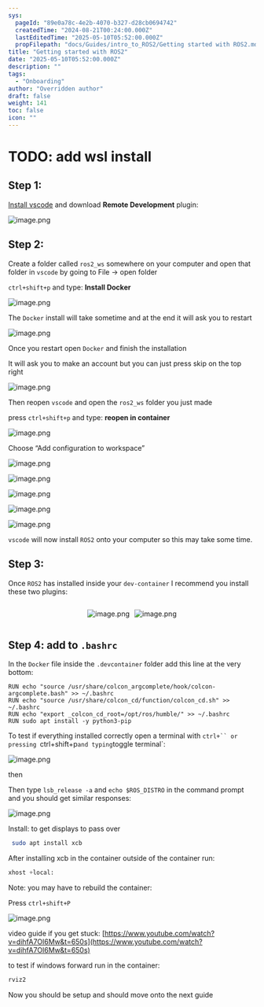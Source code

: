 ```yaml
---
sys:
  pageId: "89e0a78c-4e2b-4070-b327-d28cb0694742"
  createdTime: "2024-08-21T00:24:00.000Z"
  lastEditedTime: "2025-05-10T05:52:00.000Z"
  propFilepath: "docs/Guides/intro_to_ROS2/Getting started with ROS2.md"
title: "Getting started with ROS2"
date: "2025-05-10T05:52:00.000Z"
description: ""
tags:
  - "Onboarding"
author: "Overridden author"
draft: false
weight: 141
toc: false
icon: ""
---
```


# TODO: add wsl install

## Step 1:

[Install vscode](https://code.visualstudio.com/download) and download **Remote Development** plugin:

![image.png](https://prod-files-secure.s3.us-west-2.amazonaws.com/d518164a-d88e-44d1-a4ee-3adb3bd8bce0/efb52993-1881-4a40-b95e-6f020334f022/image.png?X-Amz-Algorithm=AWS4-HMAC-SHA256&X-Amz-Content-Sha256=UNSIGNED-PAYLOAD&X-Amz-Credential=ASIAZI2LB466YWPUJN3I%2F20250603%2Fus-west-2%2Fs3%2Faws4_request&X-Amz-Date=20250603T201002Z&X-Amz-Expires=3600&X-Amz-Security-Token=IQoJb3JpZ2luX2VjEEMaCXVzLXdlc3QtMiJGMEQCIGc7e4mAkT7jWA7%2BNE62qtoAuFFRTBPOzJhyuuX42XsrAiBxnftFSSJt%2F6tZnMH0tCioBGaAMQuxcE3YpKblcK7mYCr%2FAwgcEAAaDDYzNzQyMzE4MzgwNSIMBe1PFDoixhDinnylKtwDrCsFeLXcmRoc9Vsh0Gxsiq3ijQ6H3LBQdaJ4aYxuBZTza2aPAZWBlVFHBTWIiV%2BjKOIlSxT7F9ZxUdwWakKO50nlknBRPNMiU6vqQPvIHn0rKyW1sUGvbXWhLATU%2BMPmVhDuW3kGTl6Na19TzCWKCodi0g4dO5QZPCI%2Bdmz3uyeZLtBvdcnk8bgl%2FturvJgBaqLUsMf4qj9PuBCbUg%2ByVs0%2BjVPfTmBlyHhEbfpnSn1l9SHOoS9tda5XFBsDqC5ILVhrP%2FWOBjPd%2Bmizx0nEjAJpdPWB1ehlkZLNIj%2FpvqM1hZie9zjROOYo2TbdKqWg4ceqjJwaQK%2BcO3RCgjran1fmmWd%2Bah3UV9Cf8NfuLfpjC8pytL0WWwvHStDd28r17zQncvICitmv6bwPEIY%2FU4JdUK%2BR6fl7L3m73Hshsd9ly6Da9KIisc8u8Eg5kpGSah5fiRQu8LhqKojuvx0prswXFlGwR86FG3QZVYHdLw0kiF%2BL9VLCxcxACPuBuO3KuH5RlPc7fgwdHPhdUvVb7bDP1sRK%2Fshf1uSz5uTavBtRw3UWeE3P15yun0ai9LA%2FwvsqOn8V1fD7ltCrAgYTG52eAlGJ8EraZdD5M0QOl8WYIZJmrfrBSrBLd4YwyoX9wQY6pgGGKhfQr0pKS8rQHPdBg2NnlREkBhy7I39ggRZB6WK5C6pvOJgees%2B9hUs8rptnJ2Ev%2B00HYsS3wFf2%2FOdUzgcZnaQci%2FHMI4MamA9O26fEAHQ8hKzQe1mEvGV3noP8FRfnpxAbrk7jMJXp3iJG5OUkarmrGPAapF8yC0Bz1ZT7Ig2Yjv7BK0e%2FrCiL3RwMXaEwVVdf9OXyRqdWUPhVWOnGK0DpRbel&X-Amz-Signature=76e80043b7b34e3e80c46c8466c186f51fa4110aff679a4e24b74dbbb97a677c&X-Amz-SignedHeaders=host&x-id=GetObject)

## Step 2:

Create a folder called `ros2_ws` somewhere on your computer and open that folder in `vscode` by going to File → open folder 

`ctrl+shift+p` and type: **Install Docker**

![image.png](https://prod-files-secure.s3.us-west-2.amazonaws.com/d518164a-d88e-44d1-a4ee-3adb3bd8bce0/2269dc0e-1cd5-47ff-bceb-c04ad9b2eab0/image.png?X-Amz-Algorithm=AWS4-HMAC-SHA256&X-Amz-Content-Sha256=UNSIGNED-PAYLOAD&X-Amz-Credential=ASIAZI2LB466YWPUJN3I%2F20250603%2Fus-west-2%2Fs3%2Faws4_request&X-Amz-Date=20250603T201002Z&X-Amz-Expires=3600&X-Amz-Security-Token=IQoJb3JpZ2luX2VjEEMaCXVzLXdlc3QtMiJGMEQCIGc7e4mAkT7jWA7%2BNE62qtoAuFFRTBPOzJhyuuX42XsrAiBxnftFSSJt%2F6tZnMH0tCioBGaAMQuxcE3YpKblcK7mYCr%2FAwgcEAAaDDYzNzQyMzE4MzgwNSIMBe1PFDoixhDinnylKtwDrCsFeLXcmRoc9Vsh0Gxsiq3ijQ6H3LBQdaJ4aYxuBZTza2aPAZWBlVFHBTWIiV%2BjKOIlSxT7F9ZxUdwWakKO50nlknBRPNMiU6vqQPvIHn0rKyW1sUGvbXWhLATU%2BMPmVhDuW3kGTl6Na19TzCWKCodi0g4dO5QZPCI%2Bdmz3uyeZLtBvdcnk8bgl%2FturvJgBaqLUsMf4qj9PuBCbUg%2ByVs0%2BjVPfTmBlyHhEbfpnSn1l9SHOoS9tda5XFBsDqC5ILVhrP%2FWOBjPd%2Bmizx0nEjAJpdPWB1ehlkZLNIj%2FpvqM1hZie9zjROOYo2TbdKqWg4ceqjJwaQK%2BcO3RCgjran1fmmWd%2Bah3UV9Cf8NfuLfpjC8pytL0WWwvHStDd28r17zQncvICitmv6bwPEIY%2FU4JdUK%2BR6fl7L3m73Hshsd9ly6Da9KIisc8u8Eg5kpGSah5fiRQu8LhqKojuvx0prswXFlGwR86FG3QZVYHdLw0kiF%2BL9VLCxcxACPuBuO3KuH5RlPc7fgwdHPhdUvVb7bDP1sRK%2Fshf1uSz5uTavBtRw3UWeE3P15yun0ai9LA%2FwvsqOn8V1fD7ltCrAgYTG52eAlGJ8EraZdD5M0QOl8WYIZJmrfrBSrBLd4YwyoX9wQY6pgGGKhfQr0pKS8rQHPdBg2NnlREkBhy7I39ggRZB6WK5C6pvOJgees%2B9hUs8rptnJ2Ev%2B00HYsS3wFf2%2FOdUzgcZnaQci%2FHMI4MamA9O26fEAHQ8hKzQe1mEvGV3noP8FRfnpxAbrk7jMJXp3iJG5OUkarmrGPAapF8yC0Bz1ZT7Ig2Yjv7BK0e%2FrCiL3RwMXaEwVVdf9OXyRqdWUPhVWOnGK0DpRbel&X-Amz-Signature=29058de86ceef34d80a709230d518b6d32f0841547e220e90fb0977e561523ca&X-Amz-SignedHeaders=host&x-id=GetObject)

The `Docker` install will take sometime and at the end it will ask you to restart

![image.png](https://prod-files-secure.s3.us-west-2.amazonaws.com/d518164a-d88e-44d1-a4ee-3adb3bd8bce0/ed233f78-be33-4b1f-b89c-9c346c0e961e/image.png?X-Amz-Algorithm=AWS4-HMAC-SHA256&X-Amz-Content-Sha256=UNSIGNED-PAYLOAD&X-Amz-Credential=ASIAZI2LB466YWPUJN3I%2F20250603%2Fus-west-2%2Fs3%2Faws4_request&X-Amz-Date=20250603T201002Z&X-Amz-Expires=3600&X-Amz-Security-Token=IQoJb3JpZ2luX2VjEEMaCXVzLXdlc3QtMiJGMEQCIGc7e4mAkT7jWA7%2BNE62qtoAuFFRTBPOzJhyuuX42XsrAiBxnftFSSJt%2F6tZnMH0tCioBGaAMQuxcE3YpKblcK7mYCr%2FAwgcEAAaDDYzNzQyMzE4MzgwNSIMBe1PFDoixhDinnylKtwDrCsFeLXcmRoc9Vsh0Gxsiq3ijQ6H3LBQdaJ4aYxuBZTza2aPAZWBlVFHBTWIiV%2BjKOIlSxT7F9ZxUdwWakKO50nlknBRPNMiU6vqQPvIHn0rKyW1sUGvbXWhLATU%2BMPmVhDuW3kGTl6Na19TzCWKCodi0g4dO5QZPCI%2Bdmz3uyeZLtBvdcnk8bgl%2FturvJgBaqLUsMf4qj9PuBCbUg%2ByVs0%2BjVPfTmBlyHhEbfpnSn1l9SHOoS9tda5XFBsDqC5ILVhrP%2FWOBjPd%2Bmizx0nEjAJpdPWB1ehlkZLNIj%2FpvqM1hZie9zjROOYo2TbdKqWg4ceqjJwaQK%2BcO3RCgjran1fmmWd%2Bah3UV9Cf8NfuLfpjC8pytL0WWwvHStDd28r17zQncvICitmv6bwPEIY%2FU4JdUK%2BR6fl7L3m73Hshsd9ly6Da9KIisc8u8Eg5kpGSah5fiRQu8LhqKojuvx0prswXFlGwR86FG3QZVYHdLw0kiF%2BL9VLCxcxACPuBuO3KuH5RlPc7fgwdHPhdUvVb7bDP1sRK%2Fshf1uSz5uTavBtRw3UWeE3P15yun0ai9LA%2FwvsqOn8V1fD7ltCrAgYTG52eAlGJ8EraZdD5M0QOl8WYIZJmrfrBSrBLd4YwyoX9wQY6pgGGKhfQr0pKS8rQHPdBg2NnlREkBhy7I39ggRZB6WK5C6pvOJgees%2B9hUs8rptnJ2Ev%2B00HYsS3wFf2%2FOdUzgcZnaQci%2FHMI4MamA9O26fEAHQ8hKzQe1mEvGV3noP8FRfnpxAbrk7jMJXp3iJG5OUkarmrGPAapF8yC0Bz1ZT7Ig2Yjv7BK0e%2FrCiL3RwMXaEwVVdf9OXyRqdWUPhVWOnGK0DpRbel&X-Amz-Signature=ec0057798d0ac2f5d49e73a314327fe75d47c40bbfd71d810385271fb487cd57&X-Amz-SignedHeaders=host&x-id=GetObject)

Once you restart open `Docker` and finish the installation

It will ask you to make an account but you can just press skip on the top right

![image.png](https://prod-files-secure.s3.us-west-2.amazonaws.com/d518164a-d88e-44d1-a4ee-3adb3bd8bce0/21010ad9-1659-4fd9-9f59-9932a09b2a3d/image.png?X-Amz-Algorithm=AWS4-HMAC-SHA256&X-Amz-Content-Sha256=UNSIGNED-PAYLOAD&X-Amz-Credential=ASIAZI2LB466YWPUJN3I%2F20250603%2Fus-west-2%2Fs3%2Faws4_request&X-Amz-Date=20250603T201002Z&X-Amz-Expires=3600&X-Amz-Security-Token=IQoJb3JpZ2luX2VjEEMaCXVzLXdlc3QtMiJGMEQCIGc7e4mAkT7jWA7%2BNE62qtoAuFFRTBPOzJhyuuX42XsrAiBxnftFSSJt%2F6tZnMH0tCioBGaAMQuxcE3YpKblcK7mYCr%2FAwgcEAAaDDYzNzQyMzE4MzgwNSIMBe1PFDoixhDinnylKtwDrCsFeLXcmRoc9Vsh0Gxsiq3ijQ6H3LBQdaJ4aYxuBZTza2aPAZWBlVFHBTWIiV%2BjKOIlSxT7F9ZxUdwWakKO50nlknBRPNMiU6vqQPvIHn0rKyW1sUGvbXWhLATU%2BMPmVhDuW3kGTl6Na19TzCWKCodi0g4dO5QZPCI%2Bdmz3uyeZLtBvdcnk8bgl%2FturvJgBaqLUsMf4qj9PuBCbUg%2ByVs0%2BjVPfTmBlyHhEbfpnSn1l9SHOoS9tda5XFBsDqC5ILVhrP%2FWOBjPd%2Bmizx0nEjAJpdPWB1ehlkZLNIj%2FpvqM1hZie9zjROOYo2TbdKqWg4ceqjJwaQK%2BcO3RCgjran1fmmWd%2Bah3UV9Cf8NfuLfpjC8pytL0WWwvHStDd28r17zQncvICitmv6bwPEIY%2FU4JdUK%2BR6fl7L3m73Hshsd9ly6Da9KIisc8u8Eg5kpGSah5fiRQu8LhqKojuvx0prswXFlGwR86FG3QZVYHdLw0kiF%2BL9VLCxcxACPuBuO3KuH5RlPc7fgwdHPhdUvVb7bDP1sRK%2Fshf1uSz5uTavBtRw3UWeE3P15yun0ai9LA%2FwvsqOn8V1fD7ltCrAgYTG52eAlGJ8EraZdD5M0QOl8WYIZJmrfrBSrBLd4YwyoX9wQY6pgGGKhfQr0pKS8rQHPdBg2NnlREkBhy7I39ggRZB6WK5C6pvOJgees%2B9hUs8rptnJ2Ev%2B00HYsS3wFf2%2FOdUzgcZnaQci%2FHMI4MamA9O26fEAHQ8hKzQe1mEvGV3noP8FRfnpxAbrk7jMJXp3iJG5OUkarmrGPAapF8yC0Bz1ZT7Ig2Yjv7BK0e%2FrCiL3RwMXaEwVVdf9OXyRqdWUPhVWOnGK0DpRbel&X-Amz-Signature=33c1c630e341f7c2c542bb45a98a0fbc7e7b0417e84c0c0f2b794b4b0be730aa&X-Amz-SignedHeaders=host&x-id=GetObject)

Then reopen `vscode` and open the `ros2_ws` folder you just made

press `ctrl+shift+p` and type: **reopen in container**

![image.png](https://prod-files-secure.s3.us-west-2.amazonaws.com/d518164a-d88e-44d1-a4ee-3adb3bd8bce0/4e93b8c2-41ad-488c-8095-c74205196118/image.png?X-Amz-Algorithm=AWS4-HMAC-SHA256&X-Amz-Content-Sha256=UNSIGNED-PAYLOAD&X-Amz-Credential=ASIAZI2LB466YWPUJN3I%2F20250603%2Fus-west-2%2Fs3%2Faws4_request&X-Amz-Date=20250603T201002Z&X-Amz-Expires=3600&X-Amz-Security-Token=IQoJb3JpZ2luX2VjEEMaCXVzLXdlc3QtMiJGMEQCIGc7e4mAkT7jWA7%2BNE62qtoAuFFRTBPOzJhyuuX42XsrAiBxnftFSSJt%2F6tZnMH0tCioBGaAMQuxcE3YpKblcK7mYCr%2FAwgcEAAaDDYzNzQyMzE4MzgwNSIMBe1PFDoixhDinnylKtwDrCsFeLXcmRoc9Vsh0Gxsiq3ijQ6H3LBQdaJ4aYxuBZTza2aPAZWBlVFHBTWIiV%2BjKOIlSxT7F9ZxUdwWakKO50nlknBRPNMiU6vqQPvIHn0rKyW1sUGvbXWhLATU%2BMPmVhDuW3kGTl6Na19TzCWKCodi0g4dO5QZPCI%2Bdmz3uyeZLtBvdcnk8bgl%2FturvJgBaqLUsMf4qj9PuBCbUg%2ByVs0%2BjVPfTmBlyHhEbfpnSn1l9SHOoS9tda5XFBsDqC5ILVhrP%2FWOBjPd%2Bmizx0nEjAJpdPWB1ehlkZLNIj%2FpvqM1hZie9zjROOYo2TbdKqWg4ceqjJwaQK%2BcO3RCgjran1fmmWd%2Bah3UV9Cf8NfuLfpjC8pytL0WWwvHStDd28r17zQncvICitmv6bwPEIY%2FU4JdUK%2BR6fl7L3m73Hshsd9ly6Da9KIisc8u8Eg5kpGSah5fiRQu8LhqKojuvx0prswXFlGwR86FG3QZVYHdLw0kiF%2BL9VLCxcxACPuBuO3KuH5RlPc7fgwdHPhdUvVb7bDP1sRK%2Fshf1uSz5uTavBtRw3UWeE3P15yun0ai9LA%2FwvsqOn8V1fD7ltCrAgYTG52eAlGJ8EraZdD5M0QOl8WYIZJmrfrBSrBLd4YwyoX9wQY6pgGGKhfQr0pKS8rQHPdBg2NnlREkBhy7I39ggRZB6WK5C6pvOJgees%2B9hUs8rptnJ2Ev%2B00HYsS3wFf2%2FOdUzgcZnaQci%2FHMI4MamA9O26fEAHQ8hKzQe1mEvGV3noP8FRfnpxAbrk7jMJXp3iJG5OUkarmrGPAapF8yC0Bz1ZT7Ig2Yjv7BK0e%2FrCiL3RwMXaEwVVdf9OXyRqdWUPhVWOnGK0DpRbel&X-Amz-Signature=88cf43197c8b134a023e2c89a90a7d88c60aa97c8f73a8d493cb650dc9c580ab&X-Amz-SignedHeaders=host&x-id=GetObject)

Choose “Add configuration to workspace”

![image.png](https://prod-files-secure.s3.us-west-2.amazonaws.com/d518164a-d88e-44d1-a4ee-3adb3bd8bce0/9560b282-5060-4989-ba37-97e7b2c22476/image.png?X-Amz-Algorithm=AWS4-HMAC-SHA256&X-Amz-Content-Sha256=UNSIGNED-PAYLOAD&X-Amz-Credential=ASIAZI2LB466YWPUJN3I%2F20250603%2Fus-west-2%2Fs3%2Faws4_request&X-Amz-Date=20250603T201002Z&X-Amz-Expires=3600&X-Amz-Security-Token=IQoJb3JpZ2luX2VjEEMaCXVzLXdlc3QtMiJGMEQCIGc7e4mAkT7jWA7%2BNE62qtoAuFFRTBPOzJhyuuX42XsrAiBxnftFSSJt%2F6tZnMH0tCioBGaAMQuxcE3YpKblcK7mYCr%2FAwgcEAAaDDYzNzQyMzE4MzgwNSIMBe1PFDoixhDinnylKtwDrCsFeLXcmRoc9Vsh0Gxsiq3ijQ6H3LBQdaJ4aYxuBZTza2aPAZWBlVFHBTWIiV%2BjKOIlSxT7F9ZxUdwWakKO50nlknBRPNMiU6vqQPvIHn0rKyW1sUGvbXWhLATU%2BMPmVhDuW3kGTl6Na19TzCWKCodi0g4dO5QZPCI%2Bdmz3uyeZLtBvdcnk8bgl%2FturvJgBaqLUsMf4qj9PuBCbUg%2ByVs0%2BjVPfTmBlyHhEbfpnSn1l9SHOoS9tda5XFBsDqC5ILVhrP%2FWOBjPd%2Bmizx0nEjAJpdPWB1ehlkZLNIj%2FpvqM1hZie9zjROOYo2TbdKqWg4ceqjJwaQK%2BcO3RCgjran1fmmWd%2Bah3UV9Cf8NfuLfpjC8pytL0WWwvHStDd28r17zQncvICitmv6bwPEIY%2FU4JdUK%2BR6fl7L3m73Hshsd9ly6Da9KIisc8u8Eg5kpGSah5fiRQu8LhqKojuvx0prswXFlGwR86FG3QZVYHdLw0kiF%2BL9VLCxcxACPuBuO3KuH5RlPc7fgwdHPhdUvVb7bDP1sRK%2Fshf1uSz5uTavBtRw3UWeE3P15yun0ai9LA%2FwvsqOn8V1fD7ltCrAgYTG52eAlGJ8EraZdD5M0QOl8WYIZJmrfrBSrBLd4YwyoX9wQY6pgGGKhfQr0pKS8rQHPdBg2NnlREkBhy7I39ggRZB6WK5C6pvOJgees%2B9hUs8rptnJ2Ev%2B00HYsS3wFf2%2FOdUzgcZnaQci%2FHMI4MamA9O26fEAHQ8hKzQe1mEvGV3noP8FRfnpxAbrk7jMJXp3iJG5OUkarmrGPAapF8yC0Bz1ZT7Ig2Yjv7BK0e%2FrCiL3RwMXaEwVVdf9OXyRqdWUPhVWOnGK0DpRbel&X-Amz-Signature=e391d648c4faa69930111dbb29b08bc548dad62f9ecc03a29e3e5dd6aa402261&X-Amz-SignedHeaders=host&x-id=GetObject)

![image.png](https://prod-files-secure.s3.us-west-2.amazonaws.com/d518164a-d88e-44d1-a4ee-3adb3bd8bce0/2ee63f81-886b-48e8-a553-dc6e5eac99e4/image.png?X-Amz-Algorithm=AWS4-HMAC-SHA256&X-Amz-Content-Sha256=UNSIGNED-PAYLOAD&X-Amz-Credential=ASIAZI2LB466YWPUJN3I%2F20250603%2Fus-west-2%2Fs3%2Faws4_request&X-Amz-Date=20250603T201002Z&X-Amz-Expires=3600&X-Amz-Security-Token=IQoJb3JpZ2luX2VjEEMaCXVzLXdlc3QtMiJGMEQCIGc7e4mAkT7jWA7%2BNE62qtoAuFFRTBPOzJhyuuX42XsrAiBxnftFSSJt%2F6tZnMH0tCioBGaAMQuxcE3YpKblcK7mYCr%2FAwgcEAAaDDYzNzQyMzE4MzgwNSIMBe1PFDoixhDinnylKtwDrCsFeLXcmRoc9Vsh0Gxsiq3ijQ6H3LBQdaJ4aYxuBZTza2aPAZWBlVFHBTWIiV%2BjKOIlSxT7F9ZxUdwWakKO50nlknBRPNMiU6vqQPvIHn0rKyW1sUGvbXWhLATU%2BMPmVhDuW3kGTl6Na19TzCWKCodi0g4dO5QZPCI%2Bdmz3uyeZLtBvdcnk8bgl%2FturvJgBaqLUsMf4qj9PuBCbUg%2ByVs0%2BjVPfTmBlyHhEbfpnSn1l9SHOoS9tda5XFBsDqC5ILVhrP%2FWOBjPd%2Bmizx0nEjAJpdPWB1ehlkZLNIj%2FpvqM1hZie9zjROOYo2TbdKqWg4ceqjJwaQK%2BcO3RCgjran1fmmWd%2Bah3UV9Cf8NfuLfpjC8pytL0WWwvHStDd28r17zQncvICitmv6bwPEIY%2FU4JdUK%2BR6fl7L3m73Hshsd9ly6Da9KIisc8u8Eg5kpGSah5fiRQu8LhqKojuvx0prswXFlGwR86FG3QZVYHdLw0kiF%2BL9VLCxcxACPuBuO3KuH5RlPc7fgwdHPhdUvVb7bDP1sRK%2Fshf1uSz5uTavBtRw3UWeE3P15yun0ai9LA%2FwvsqOn8V1fD7ltCrAgYTG52eAlGJ8EraZdD5M0QOl8WYIZJmrfrBSrBLd4YwyoX9wQY6pgGGKhfQr0pKS8rQHPdBg2NnlREkBhy7I39ggRZB6WK5C6pvOJgees%2B9hUs8rptnJ2Ev%2B00HYsS3wFf2%2FOdUzgcZnaQci%2FHMI4MamA9O26fEAHQ8hKzQe1mEvGV3noP8FRfnpxAbrk7jMJXp3iJG5OUkarmrGPAapF8yC0Bz1ZT7Ig2Yjv7BK0e%2FrCiL3RwMXaEwVVdf9OXyRqdWUPhVWOnGK0DpRbel&X-Amz-Signature=7255161b95fc518c637088387332b1ad1fefa9e6116f93326bd76de11ac09507&X-Amz-SignedHeaders=host&x-id=GetObject)

![image.png](https://prod-files-secure.s3.us-west-2.amazonaws.com/d518164a-d88e-44d1-a4ee-3adb3bd8bce0/ae1580b2-b048-407e-aed9-b584224a7a04/image.png?X-Amz-Algorithm=AWS4-HMAC-SHA256&X-Amz-Content-Sha256=UNSIGNED-PAYLOAD&X-Amz-Credential=ASIAZI2LB466YWPUJN3I%2F20250603%2Fus-west-2%2Fs3%2Faws4_request&X-Amz-Date=20250603T201002Z&X-Amz-Expires=3600&X-Amz-Security-Token=IQoJb3JpZ2luX2VjEEMaCXVzLXdlc3QtMiJGMEQCIGc7e4mAkT7jWA7%2BNE62qtoAuFFRTBPOzJhyuuX42XsrAiBxnftFSSJt%2F6tZnMH0tCioBGaAMQuxcE3YpKblcK7mYCr%2FAwgcEAAaDDYzNzQyMzE4MzgwNSIMBe1PFDoixhDinnylKtwDrCsFeLXcmRoc9Vsh0Gxsiq3ijQ6H3LBQdaJ4aYxuBZTza2aPAZWBlVFHBTWIiV%2BjKOIlSxT7F9ZxUdwWakKO50nlknBRPNMiU6vqQPvIHn0rKyW1sUGvbXWhLATU%2BMPmVhDuW3kGTl6Na19TzCWKCodi0g4dO5QZPCI%2Bdmz3uyeZLtBvdcnk8bgl%2FturvJgBaqLUsMf4qj9PuBCbUg%2ByVs0%2BjVPfTmBlyHhEbfpnSn1l9SHOoS9tda5XFBsDqC5ILVhrP%2FWOBjPd%2Bmizx0nEjAJpdPWB1ehlkZLNIj%2FpvqM1hZie9zjROOYo2TbdKqWg4ceqjJwaQK%2BcO3RCgjran1fmmWd%2Bah3UV9Cf8NfuLfpjC8pytL0WWwvHStDd28r17zQncvICitmv6bwPEIY%2FU4JdUK%2BR6fl7L3m73Hshsd9ly6Da9KIisc8u8Eg5kpGSah5fiRQu8LhqKojuvx0prswXFlGwR86FG3QZVYHdLw0kiF%2BL9VLCxcxACPuBuO3KuH5RlPc7fgwdHPhdUvVb7bDP1sRK%2Fshf1uSz5uTavBtRw3UWeE3P15yun0ai9LA%2FwvsqOn8V1fD7ltCrAgYTG52eAlGJ8EraZdD5M0QOl8WYIZJmrfrBSrBLd4YwyoX9wQY6pgGGKhfQr0pKS8rQHPdBg2NnlREkBhy7I39ggRZB6WK5C6pvOJgees%2B9hUs8rptnJ2Ev%2B00HYsS3wFf2%2FOdUzgcZnaQci%2FHMI4MamA9O26fEAHQ8hKzQe1mEvGV3noP8FRfnpxAbrk7jMJXp3iJG5OUkarmrGPAapF8yC0Bz1ZT7Ig2Yjv7BK0e%2FrCiL3RwMXaEwVVdf9OXyRqdWUPhVWOnGK0DpRbel&X-Amz-Signature=ba202c45eef86e8e527f1f5a1f6c5021c3b87bb49b95f25c9205e165921091eb&X-Amz-SignedHeaders=host&x-id=GetObject)

![image.png](https://prod-files-secure.s3.us-west-2.amazonaws.com/d518164a-d88e-44d1-a4ee-3adb3bd8bce0/53255b28-f75e-430f-b9e3-c0ac8577e42b/image.png?X-Amz-Algorithm=AWS4-HMAC-SHA256&X-Amz-Content-Sha256=UNSIGNED-PAYLOAD&X-Amz-Credential=ASIAZI2LB466YWPUJN3I%2F20250603%2Fus-west-2%2Fs3%2Faws4_request&X-Amz-Date=20250603T201002Z&X-Amz-Expires=3600&X-Amz-Security-Token=IQoJb3JpZ2luX2VjEEMaCXVzLXdlc3QtMiJGMEQCIGc7e4mAkT7jWA7%2BNE62qtoAuFFRTBPOzJhyuuX42XsrAiBxnftFSSJt%2F6tZnMH0tCioBGaAMQuxcE3YpKblcK7mYCr%2FAwgcEAAaDDYzNzQyMzE4MzgwNSIMBe1PFDoixhDinnylKtwDrCsFeLXcmRoc9Vsh0Gxsiq3ijQ6H3LBQdaJ4aYxuBZTza2aPAZWBlVFHBTWIiV%2BjKOIlSxT7F9ZxUdwWakKO50nlknBRPNMiU6vqQPvIHn0rKyW1sUGvbXWhLATU%2BMPmVhDuW3kGTl6Na19TzCWKCodi0g4dO5QZPCI%2Bdmz3uyeZLtBvdcnk8bgl%2FturvJgBaqLUsMf4qj9PuBCbUg%2ByVs0%2BjVPfTmBlyHhEbfpnSn1l9SHOoS9tda5XFBsDqC5ILVhrP%2FWOBjPd%2Bmizx0nEjAJpdPWB1ehlkZLNIj%2FpvqM1hZie9zjROOYo2TbdKqWg4ceqjJwaQK%2BcO3RCgjran1fmmWd%2Bah3UV9Cf8NfuLfpjC8pytL0WWwvHStDd28r17zQncvICitmv6bwPEIY%2FU4JdUK%2BR6fl7L3m73Hshsd9ly6Da9KIisc8u8Eg5kpGSah5fiRQu8LhqKojuvx0prswXFlGwR86FG3QZVYHdLw0kiF%2BL9VLCxcxACPuBuO3KuH5RlPc7fgwdHPhdUvVb7bDP1sRK%2Fshf1uSz5uTavBtRw3UWeE3P15yun0ai9LA%2FwvsqOn8V1fD7ltCrAgYTG52eAlGJ8EraZdD5M0QOl8WYIZJmrfrBSrBLd4YwyoX9wQY6pgGGKhfQr0pKS8rQHPdBg2NnlREkBhy7I39ggRZB6WK5C6pvOJgees%2B9hUs8rptnJ2Ev%2B00HYsS3wFf2%2FOdUzgcZnaQci%2FHMI4MamA9O26fEAHQ8hKzQe1mEvGV3noP8FRfnpxAbrk7jMJXp3iJG5OUkarmrGPAapF8yC0Bz1ZT7Ig2Yjv7BK0e%2FrCiL3RwMXaEwVVdf9OXyRqdWUPhVWOnGK0DpRbel&X-Amz-Signature=981e70233797a5cd6481b30f1716cd0b03480f053fd630cf621666f10b1cda93&X-Amz-SignedHeaders=host&x-id=GetObject)

![image.png](https://prod-files-secure.s3.us-west-2.amazonaws.com/d518164a-d88e-44d1-a4ee-3adb3bd8bce0/7c562767-5af9-4ffb-97d1-327bcdf4ee00/image.png?X-Amz-Algorithm=AWS4-HMAC-SHA256&X-Amz-Content-Sha256=UNSIGNED-PAYLOAD&X-Amz-Credential=ASIAZI2LB466YWPUJN3I%2F20250603%2Fus-west-2%2Fs3%2Faws4_request&X-Amz-Date=20250603T201002Z&X-Amz-Expires=3600&X-Amz-Security-Token=IQoJb3JpZ2luX2VjEEMaCXVzLXdlc3QtMiJGMEQCIGc7e4mAkT7jWA7%2BNE62qtoAuFFRTBPOzJhyuuX42XsrAiBxnftFSSJt%2F6tZnMH0tCioBGaAMQuxcE3YpKblcK7mYCr%2FAwgcEAAaDDYzNzQyMzE4MzgwNSIMBe1PFDoixhDinnylKtwDrCsFeLXcmRoc9Vsh0Gxsiq3ijQ6H3LBQdaJ4aYxuBZTza2aPAZWBlVFHBTWIiV%2BjKOIlSxT7F9ZxUdwWakKO50nlknBRPNMiU6vqQPvIHn0rKyW1sUGvbXWhLATU%2BMPmVhDuW3kGTl6Na19TzCWKCodi0g4dO5QZPCI%2Bdmz3uyeZLtBvdcnk8bgl%2FturvJgBaqLUsMf4qj9PuBCbUg%2ByVs0%2BjVPfTmBlyHhEbfpnSn1l9SHOoS9tda5XFBsDqC5ILVhrP%2FWOBjPd%2Bmizx0nEjAJpdPWB1ehlkZLNIj%2FpvqM1hZie9zjROOYo2TbdKqWg4ceqjJwaQK%2BcO3RCgjran1fmmWd%2Bah3UV9Cf8NfuLfpjC8pytL0WWwvHStDd28r17zQncvICitmv6bwPEIY%2FU4JdUK%2BR6fl7L3m73Hshsd9ly6Da9KIisc8u8Eg5kpGSah5fiRQu8LhqKojuvx0prswXFlGwR86FG3QZVYHdLw0kiF%2BL9VLCxcxACPuBuO3KuH5RlPc7fgwdHPhdUvVb7bDP1sRK%2Fshf1uSz5uTavBtRw3UWeE3P15yun0ai9LA%2FwvsqOn8V1fD7ltCrAgYTG52eAlGJ8EraZdD5M0QOl8WYIZJmrfrBSrBLd4YwyoX9wQY6pgGGKhfQr0pKS8rQHPdBg2NnlREkBhy7I39ggRZB6WK5C6pvOJgees%2B9hUs8rptnJ2Ev%2B00HYsS3wFf2%2FOdUzgcZnaQci%2FHMI4MamA9O26fEAHQ8hKzQe1mEvGV3noP8FRfnpxAbrk7jMJXp3iJG5OUkarmrGPAapF8yC0Bz1ZT7Ig2Yjv7BK0e%2FrCiL3RwMXaEwVVdf9OXyRqdWUPhVWOnGK0DpRbel&X-Amz-Signature=49d939c73f2dcc49c0bc6c598af3084d35aa281734eca6d46ef8071d8130b38d&X-Amz-SignedHeaders=host&x-id=GetObject)

`vscode` will now install `ROS2` onto your computer so this may take some time.

## Step 3:

Once `ROS2` has installed inside your `dev-container` I recommend you install these two plugins:

<div style="display: flex;flex-direction: row; column-gap:10px; max-width: 630px;justify-content: center;">
<div>

![image.png](https://prod-files-secure.s3.us-west-2.amazonaws.com/d518164a-d88e-44d1-a4ee-3adb3bd8bce0/3fc3d550-5a54-4ba1-ba6b-faa01cdb7369/image.png?X-Amz-Algorithm=AWS4-HMAC-SHA256&X-Amz-Content-Sha256=UNSIGNED-PAYLOAD&X-Amz-Credential=ASIAZI2LB466T5XP6JTC%2F20250603%2Fus-west-2%2Fs3%2Faws4_request&X-Amz-Date=20250603T201005Z&X-Amz-Expires=3600&X-Amz-Security-Token=IQoJb3JpZ2luX2VjEEMaCXVzLXdlc3QtMiJHMEUCIQCb1IEJxLLL5KcMCqAsqkHnOXB9aWCVv%2BMPhvfEpmEu7QIgQytiHhLgNE5Z88p2tE2Ha8HYWtTyNaeW%2BMDuUQ%2BAB00q%2FwMIHBAAGgw2Mzc0MjMxODM4MDUiDJPC9D%2FJnZ4%2FkuETXircA1l5QWjTSkhLuEExX3izL4fxbAOrSpT2ZwdvE5z5SOGR288HMobNIAjuP7Bjw8i7F3iaO0mLAyLuKvQgpg7E10j0p09hnmkPo18NqyspIOHctovTsvfM7NZmasjthOIt1CNJlHJXatjllwXD1z87KxyWZWJXBMWlRSQZbIS%2BoKlzrO%2BXOpXBKoO9gokiyMcC6yXqJ%2FEHovw50NbsEfigJ51x6ecBQlADwVcqPGe3IhIOxP6cr%2FZtmPeRSut2nJUHyPFttcYC30jcVShaDdL76T4U%2FQyBh8mBNoYGjV7dpy%2BCGgVkmzQ1%2BnTjWniIo%2BoNX8Y7G%2BjvRw6RAQl347ov7LFF%2F9mHn6AUrmtspvGeU%2FyGDOO7UgCH48LS4bMidK81SXblhtIzlBGi7AuY0SSE2lcH%2FDkB67xAIOwaOQ2%2B7YY0A3m%2FdzwYmsISONsI3fmPtabjBXKhm8AcTs7sPqZm9llNO74YXxittHLulHxn6CGm%2FYDrW6w8IJE1GaJoPtDH4Aik3QziF%2F0I%2BvLQfr%2BMIfXI3MRjEcreCzoXU2%2B1%2Fo9bis8hjUB%2B%2FqakCZnSQhbT9qUdnL%2FLyXWIbhEc%2BReH1GRRITzW8VvOhOrCjL9s8zKuzgsEt9CnF4%2F9sUPhMLWF%2FcEGOqUBUkgK05I5Qm4qJeG2BQ6NJjzNFpRGAzkAlQwxUd6yD4qNhLPxehsGC9j3K3AppJ%2BKppHL%2FmVvmH59MZG%2Fb2YsMTWWyN%2FLTrtFD9OD%2Bvuy%2Bd0ijIeyRprhHbIksEUXiF6ddJRCRHuXx3Za0PTQtmMRnErEI1qF2Nx9LCAN%2BPjvdD5wGg98o5GKJ4RLPZx5gEp%2BCXYPjdysjsDB9GE%2BzDTQ%2BJ8ixLso&X-Amz-Signature=8e0ff41cceac190947dac05fcb6bab258872b0554ab39a8aef34e71691f77fac&X-Amz-SignedHeaders=host&x-id=GetObject)

</div>
<div>

![image.png](https://prod-files-secure.s3.us-west-2.amazonaws.com/d518164a-d88e-44d1-a4ee-3adb3bd8bce0/d994cc66-13c2-4093-a5a3-f84cf4601a82/image.png?X-Amz-Algorithm=AWS4-HMAC-SHA256&X-Amz-Content-Sha256=UNSIGNED-PAYLOAD&X-Amz-Credential=ASIAZI2LB466SMFXSXSQ%2F20250603%2Fus-west-2%2Fs3%2Faws4_request&X-Amz-Date=20250603T201005Z&X-Amz-Expires=3600&X-Amz-Security-Token=IQoJb3JpZ2luX2VjEEMaCXVzLXdlc3QtMiJHMEUCICDZe4L%2B1koFGZQhvo2%2BEvD4jRhZbcs7nRT1pG7zbkhGAiEA%2BoDJONZgHOwYeHHH7nn92PQ3LwaibskIsZxRK939Y6Uq%2FwMIHBAAGgw2Mzc0MjMxODM4MDUiDM5Gyf2ykdQu3XcQuyrcAweKpLkQ4XQFUBq4FYm4PjRAHKGyDvsfWJyLNvotXDBA7yrymAVHbju0KX%2FJNrkU9ZbHv%2Fojd9gdN7SdysZDOkRlscZisPXd5keQ4D0gaSSOMjtLlBHs4PdUvgeOLW4m61VvBp9%2Fno%2BTuwjV08Y4PrqD2Oyqg8iLrnc1V73t9GUn%2BRMXfStyvDQ1anJ5bwrKmFsdt76yNvVH3Kwwbm8ycXW8z6%2FQuhPyCfEMfhCIZ9WUKyIkep4NJE9LqZgxKqFg6QLcDUWYrcbTrgcR50VTNtjFm9vUO%2FPRC%2FyOtzfUzvPwL5myq4r%2B7K%2FeRRs%2FVenofKue4RGjlHW6BsA7TL%2BzfacddmooANNR8%2BRtoOg%2FuOrn8mSQ7x9f36qaetQLhnWHYgVrwc4jD9tQbJoA7x9Ji3hLxbousyv4aSUJsc29F4yErfmPMk44jYQBFwE6soUlWvD2bi%2Fc8%2BIHy5dB4BrU1TQZ6Aduqb0QsVVEpvWDkUjOhtZzlLEfPtFa9yes7wMrjC%2B7kDTGpRgr93iqagAZuF1R8AgkRvCwEtY8AqUOLCcC6aI1Am%2BfmpYqsFHmXjU05GPgvkgtm76sJohErMv5CXWj46Z1QhMA4NlHf91BqptwMOYl3peYtl3%2FDUkoMMGF%2FcEGOqUB%2B3JjRqxmpi5oiC843TG6HR2Tuc30mTf1xbX4%2BhyW4%2B9UL11G%2FErVlYo3gzkD3X5MfDozeQHz5E%2BCG2RBiUHBT5IHC%2BUi6KA0mUE%2FjwQlr40aI%2Fs2CxXIl2NM2I93fbpvFrbqr9Ap7QWUfLDEsxv9FEU547S9vmihBHWB3OWq%2B5gBXagJwgmAcHTD%2BpajxZX2SLNq8q5DDTOMuR5zo7zOM%2F3sQ00d&X-Amz-Signature=1d4b2947aa7073da03924642e5f7f75f7c0393959c7f6e3a2476bb66fc87edff&X-Amz-SignedHeaders=host&x-id=GetObject)

</div>
</div>

## Step 4: add to `.bashrc`

In the `Docker` file inside the `.devcontainer` folder add this line at the very bottom: 

```docker
RUN echo "source /usr/share/colcon_argcomplete/hook/colcon-argcomplete.bash" >> ~/.bashrc
RUN echo "source /usr/share/colcon_cd/function/colcon_cd.sh" >> ~/.bashrc
RUN echo "export _colcon_cd_root=/opt/ros/humble/" >> ~/.bashrc
RUN sudo apt install -y python3-pip 
```

To test if everything installed correctly open a terminal with `ctrl+`` or pressing `ctrl+shift+p` and typing `toggle terminal`:

![image.png](https://prod-files-secure.s3.us-west-2.amazonaws.com/d518164a-d88e-44d1-a4ee-3adb3bd8bce0/6a4943d8-b04e-4c02-9a58-775f3384d1a5/image.png?X-Amz-Algorithm=AWS4-HMAC-SHA256&X-Amz-Content-Sha256=UNSIGNED-PAYLOAD&X-Amz-Credential=ASIAZI2LB466YWPUJN3I%2F20250603%2Fus-west-2%2Fs3%2Faws4_request&X-Amz-Date=20250603T201002Z&X-Amz-Expires=3600&X-Amz-Security-Token=IQoJb3JpZ2luX2VjEEMaCXVzLXdlc3QtMiJGMEQCIGc7e4mAkT7jWA7%2BNE62qtoAuFFRTBPOzJhyuuX42XsrAiBxnftFSSJt%2F6tZnMH0tCioBGaAMQuxcE3YpKblcK7mYCr%2FAwgcEAAaDDYzNzQyMzE4MzgwNSIMBe1PFDoixhDinnylKtwDrCsFeLXcmRoc9Vsh0Gxsiq3ijQ6H3LBQdaJ4aYxuBZTza2aPAZWBlVFHBTWIiV%2BjKOIlSxT7F9ZxUdwWakKO50nlknBRPNMiU6vqQPvIHn0rKyW1sUGvbXWhLATU%2BMPmVhDuW3kGTl6Na19TzCWKCodi0g4dO5QZPCI%2Bdmz3uyeZLtBvdcnk8bgl%2FturvJgBaqLUsMf4qj9PuBCbUg%2ByVs0%2BjVPfTmBlyHhEbfpnSn1l9SHOoS9tda5XFBsDqC5ILVhrP%2FWOBjPd%2Bmizx0nEjAJpdPWB1ehlkZLNIj%2FpvqM1hZie9zjROOYo2TbdKqWg4ceqjJwaQK%2BcO3RCgjran1fmmWd%2Bah3UV9Cf8NfuLfpjC8pytL0WWwvHStDd28r17zQncvICitmv6bwPEIY%2FU4JdUK%2BR6fl7L3m73Hshsd9ly6Da9KIisc8u8Eg5kpGSah5fiRQu8LhqKojuvx0prswXFlGwR86FG3QZVYHdLw0kiF%2BL9VLCxcxACPuBuO3KuH5RlPc7fgwdHPhdUvVb7bDP1sRK%2Fshf1uSz5uTavBtRw3UWeE3P15yun0ai9LA%2FwvsqOn8V1fD7ltCrAgYTG52eAlGJ8EraZdD5M0QOl8WYIZJmrfrBSrBLd4YwyoX9wQY6pgGGKhfQr0pKS8rQHPdBg2NnlREkBhy7I39ggRZB6WK5C6pvOJgees%2B9hUs8rptnJ2Ev%2B00HYsS3wFf2%2FOdUzgcZnaQci%2FHMI4MamA9O26fEAHQ8hKzQe1mEvGV3noP8FRfnpxAbrk7jMJXp3iJG5OUkarmrGPAapF8yC0Bz1ZT7Ig2Yjv7BK0e%2FrCiL3RwMXaEwVVdf9OXyRqdWUPhVWOnGK0DpRbel&X-Amz-Signature=eb6afa32e932b293bbc5ece248df76b62a796c2c05f0cdb5d719fcbab598f9aa&X-Amz-SignedHeaders=host&x-id=GetObject)

then 

Then type `lsb_release -a` and `echo $ROS_DISTRO` in the command prompt and you should get similar responses:

![image.png](https://prod-files-secure.s3.us-west-2.amazonaws.com/d518164a-d88e-44d1-a4ee-3adb3bd8bce0/3e635dec-a805-4e85-8b9e-d000e5b71a4e/image.png?X-Amz-Algorithm=AWS4-HMAC-SHA256&X-Amz-Content-Sha256=UNSIGNED-PAYLOAD&X-Amz-Credential=ASIAZI2LB466YWPUJN3I%2F20250603%2Fus-west-2%2Fs3%2Faws4_request&X-Amz-Date=20250603T201002Z&X-Amz-Expires=3600&X-Amz-Security-Token=IQoJb3JpZ2luX2VjEEMaCXVzLXdlc3QtMiJGMEQCIGc7e4mAkT7jWA7%2BNE62qtoAuFFRTBPOzJhyuuX42XsrAiBxnftFSSJt%2F6tZnMH0tCioBGaAMQuxcE3YpKblcK7mYCr%2FAwgcEAAaDDYzNzQyMzE4MzgwNSIMBe1PFDoixhDinnylKtwDrCsFeLXcmRoc9Vsh0Gxsiq3ijQ6H3LBQdaJ4aYxuBZTza2aPAZWBlVFHBTWIiV%2BjKOIlSxT7F9ZxUdwWakKO50nlknBRPNMiU6vqQPvIHn0rKyW1sUGvbXWhLATU%2BMPmVhDuW3kGTl6Na19TzCWKCodi0g4dO5QZPCI%2Bdmz3uyeZLtBvdcnk8bgl%2FturvJgBaqLUsMf4qj9PuBCbUg%2ByVs0%2BjVPfTmBlyHhEbfpnSn1l9SHOoS9tda5XFBsDqC5ILVhrP%2FWOBjPd%2Bmizx0nEjAJpdPWB1ehlkZLNIj%2FpvqM1hZie9zjROOYo2TbdKqWg4ceqjJwaQK%2BcO3RCgjran1fmmWd%2Bah3UV9Cf8NfuLfpjC8pytL0WWwvHStDd28r17zQncvICitmv6bwPEIY%2FU4JdUK%2BR6fl7L3m73Hshsd9ly6Da9KIisc8u8Eg5kpGSah5fiRQu8LhqKojuvx0prswXFlGwR86FG3QZVYHdLw0kiF%2BL9VLCxcxACPuBuO3KuH5RlPc7fgwdHPhdUvVb7bDP1sRK%2Fshf1uSz5uTavBtRw3UWeE3P15yun0ai9LA%2FwvsqOn8V1fD7ltCrAgYTG52eAlGJ8EraZdD5M0QOl8WYIZJmrfrBSrBLd4YwyoX9wQY6pgGGKhfQr0pKS8rQHPdBg2NnlREkBhy7I39ggRZB6WK5C6pvOJgees%2B9hUs8rptnJ2Ev%2B00HYsS3wFf2%2FOdUzgcZnaQci%2FHMI4MamA9O26fEAHQ8hKzQe1mEvGV3noP8FRfnpxAbrk7jMJXp3iJG5OUkarmrGPAapF8yC0Bz1ZT7Ig2Yjv7BK0e%2FrCiL3RwMXaEwVVdf9OXyRqdWUPhVWOnGK0DpRbel&X-Amz-Signature=411f52998ce8bc5581a05255c3a013a8e5c6312a1158a5f1774a1ddafab525ec&X-Amz-SignedHeaders=host&x-id=GetObject)

Install:  to get displays to pass over

```bash
 sudo apt install xcb
```

After installing xcb in the container outside of the container run:

```python
xhost +local:
```

Note: you may have to rebuild the container:

Press `ctrl+shift+P`

![image.png](https://prod-files-secure.s3.us-west-2.amazonaws.com/d518164a-d88e-44d1-a4ee-3adb3bd8bce0/6c2be660-2618-4c38-9c26-53554f7a0b7b/image.png?X-Amz-Algorithm=AWS4-HMAC-SHA256&X-Amz-Content-Sha256=UNSIGNED-PAYLOAD&X-Amz-Credential=ASIAZI2LB466YWPUJN3I%2F20250603%2Fus-west-2%2Fs3%2Faws4_request&X-Amz-Date=20250603T201002Z&X-Amz-Expires=3600&X-Amz-Security-Token=IQoJb3JpZ2luX2VjEEMaCXVzLXdlc3QtMiJGMEQCIGc7e4mAkT7jWA7%2BNE62qtoAuFFRTBPOzJhyuuX42XsrAiBxnftFSSJt%2F6tZnMH0tCioBGaAMQuxcE3YpKblcK7mYCr%2FAwgcEAAaDDYzNzQyMzE4MzgwNSIMBe1PFDoixhDinnylKtwDrCsFeLXcmRoc9Vsh0Gxsiq3ijQ6H3LBQdaJ4aYxuBZTza2aPAZWBlVFHBTWIiV%2BjKOIlSxT7F9ZxUdwWakKO50nlknBRPNMiU6vqQPvIHn0rKyW1sUGvbXWhLATU%2BMPmVhDuW3kGTl6Na19TzCWKCodi0g4dO5QZPCI%2Bdmz3uyeZLtBvdcnk8bgl%2FturvJgBaqLUsMf4qj9PuBCbUg%2ByVs0%2BjVPfTmBlyHhEbfpnSn1l9SHOoS9tda5XFBsDqC5ILVhrP%2FWOBjPd%2Bmizx0nEjAJpdPWB1ehlkZLNIj%2FpvqM1hZie9zjROOYo2TbdKqWg4ceqjJwaQK%2BcO3RCgjran1fmmWd%2Bah3UV9Cf8NfuLfpjC8pytL0WWwvHStDd28r17zQncvICitmv6bwPEIY%2FU4JdUK%2BR6fl7L3m73Hshsd9ly6Da9KIisc8u8Eg5kpGSah5fiRQu8LhqKojuvx0prswXFlGwR86FG3QZVYHdLw0kiF%2BL9VLCxcxACPuBuO3KuH5RlPc7fgwdHPhdUvVb7bDP1sRK%2Fshf1uSz5uTavBtRw3UWeE3P15yun0ai9LA%2FwvsqOn8V1fD7ltCrAgYTG52eAlGJ8EraZdD5M0QOl8WYIZJmrfrBSrBLd4YwyoX9wQY6pgGGKhfQr0pKS8rQHPdBg2NnlREkBhy7I39ggRZB6WK5C6pvOJgees%2B9hUs8rptnJ2Ev%2B00HYsS3wFf2%2FOdUzgcZnaQci%2FHMI4MamA9O26fEAHQ8hKzQe1mEvGV3noP8FRfnpxAbrk7jMJXp3iJG5OUkarmrGPAapF8yC0Bz1ZT7Ig2Yjv7BK0e%2FrCiL3RwMXaEwVVdf9OXyRqdWUPhVWOnGK0DpRbel&X-Amz-Signature=9470db3854ad0620358e0d3b7ffbf7b8b6d4b69b87b98a267685081d9fa933be&X-Amz-SignedHeaders=host&x-id=GetObject)

video guide if you get stuck: [https://www.youtube.com/watch?v=dihfA7Ol6Mw&t=650s](https://www.youtube.com/watch?v=dihfA7Ol6Mw&t=650s)

to test if windows forward run in the container:

```bash
rviz2
```

Now you should be setup and should move onto the next guide 
